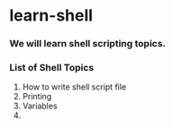 # learn-shell

### We will learn shell scripting topics.

### List of Shell Topics

1. How to write shell script file
2. Printing
3. Variables
4. 
